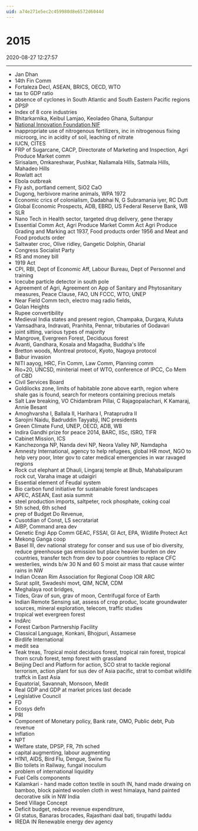 ```yaml
---
uid: a74e271e5ec2c459980d8e6572d6044d
---
```


# 2015

2020-08-27 12:27:57

---

- Jan Dhan
- 14th Fin Comm
- Fortaleza Decl, ASEAN, BRICS, OECD, WTO
- tax to GDP ratio
- absence of cyclones in South Atlantic and South Eastern Pacific regions
- DPSP
- Index of 8 core industries
- Bhitarkarnika, Keibul Lamjao, Keoladeo Ghana, Sultanpur
- [National Innovation Foundation NIF](https://nif.org.in/aboutnif)
- inappropriate use of nitrogenous fertilizers, inc in nitrogenous fixing microorg, inc in acidity of soil, leaching of nitrate
- IUCN, CITES
- FRP of Sugarcane, CACP, Directorate of Marketing and Inspection, Agri Produce Market comm
- Sirisalam, Omkareshwar, Pushkar, Nallamala Hills, Satmala Hills, Mahadeo Hills
- Rowlatt act
- Ebola outbreak
- Fly ash, portland cement, SiO2 CaO
- Dugong, herbivore marine animals, WPA 1972
- Economic crics of colonialism, Dadabhai N, G Subramania iyer, RC Dutt
- Global Economic Prospects, ADB, EBRD, US Federal Reserve Bank, WB
- SLR
- Nano Tech in Health sector, targeted drug delivery, gene therapy
- Essential Comm Act, Agri Produce Market Comm Act Agri Produce Grading and Marking act 1937, Food products order 1956 and Meat and Food products order
- Saltwater croc, Olive ridley, Gangetic Dolphin, Gharial
- Congress Socialist Party
- RS and money bill
- 1919 Act
- CPI, RBI, Dept of Economic Aff, Labour Bureau, Dept of Personnel and training
- Icecube particle detector in south pole
- Agreement of Agri, Agreement on App of Sanitary and Phytosanitary measures, Peace Clause, FAO, UN FCCC, WTO, UNEP
- Near Field Comm tech, electro mag radio fields,
- Golan Heights
- Rupee convertibility
- Medieval India states and present region, Champaka, Durgara, Kuluta
- Vamsadhara, Indravati, Pranhita, Pennar, tributaries of Godavari
- joint sitting, various types of majority
- Mangrove, Evergreen Forest, Deciduous forest
- Avanti, Gandhara, Kosala and Magadha, Buddha's life
- Bretton woods, Montreal protocol, Kyoto, Nagoya protocol
- Babur invasion
- NITI aayog, HRC, Fin Comm, Law Comm, Planning comm
- Rio+20, UNCSD, miniterial meet of WTO, conference of IPCC, Co Mem of CBD
- Civil Services Board
- Goldilocks zone, limits of habitable zone above earth, region where shale gas is found, search for meteors containing precious metals
- Salt Law breaking, VO Chidambram Pillai, C Rajagopalachari, K Kamaraj, Annie Besant
- Amoghvarsha I, Ballala II, Harihara I, Prataprudra II
- Sarojini Naidu, Badruddin Tayyabji, INC presidents
- Green Climate Fund, UNEP, OECD, ADB, WB
- Indira Gandhi prize for peace 2014, BARC, IISc, ISRO, TIFR
- Cabinet Mission, ICS
- Kanchezonga NP, Nanda devi NP, Neora Valley NP, Namdapha
- Amnesty International, agency to help refugees, global HR movt, NGO to help very poor, Inter gov to cater medical emergencies in war ravaged regions
- Rock cut elephant at Dhauli, Lingaraj temple at Bhub, Mahabalipuram rock cut, Varaha image at udaigiri
- Essential element of Feudal system
- Bio carbon fund initiative for sustainable forest landscapes
- APEC, ASEAN, East asia summit
- steel production imports, saltpeter, rock phosphate, coking coal
- 5th sched, 6th sched
- prep of Budget Do Revenue,
- Cusotdian of Const, LS secratariat
- AIBP, Command area dev
- Genetic Engi App Comm GEAC, FSSAI, GI Act, EPA, Wildlife Protect Act
- Mekong Ganga coop
- Basel III, dev national strategy for conser and sus use of bio diversity, reduce greenhouse gas emission but place heavier burden on dev countries, transfer tech from dev to poor countries to replace CFC
- westerlies, winds b/w 30 N and 60 S moist air mass that cause winter rains in NW
- Indian Ocean Rim Association for Regional Coop IOR ARC
- Surat split, Swadeshi movt, QIM, NCM, CDM
- Meghalaya root bridges,
- Tides, Grav of sun, grav of moon, Centrifugal force of Earth
- Indian Remote Sensing sat, assess of crop produc, locate groundwater sources, mineral exploration, telecom, traffic studies
- tropical wet evergreen forest
- IndArc
- Forest Carbon Partnership Facility
- Classical Language, Konkani, Bhojpuri, Assamese
- Birdlife International
- medit sea
- Teak treas, Tropical moist deciduos forest, tropical rain forest, tropical thorn scrub forest, temp forest with grassland
- Beijing Decl and Platform for action, SCO strat to tackle regional terrorism, action plant for sus dev of Asia pacific, strat to combat wildlife traffck in East Asia
- Equatorial, Savannah, Monsoon, Medit
- Real GDP and GDP at market prices last decade
- Legislative Council
- FD
- Ecosys defn
- PRI
- Component of Monetary policy, Bank rate, OMO, Public debt, Pub revenue
- Inflation
- NPT
- Welfare state, DPSP, FR, 7th sched
- capital augmenting, labour augmenting
- H1N1, AIDS, Bird Flu, Dengue, Swine flu
- Bio toilets in Railway, fungal inoculum
- problem of international liquidity
- Fuel Cells components
- Kalamkari - hand made cotton textile in south IN, hand made drwaing on bamboo, block painted woolen cloth in west himalaya, hand painted decorative silk in NW India
- Seed Village Concept
- Deficit budget, reduce revenue expenditrure,
- GI status, Banaras brocades, Rajasthani daal bati, tirupathi laddu
- IREDA IN Renewable energy dev agency
